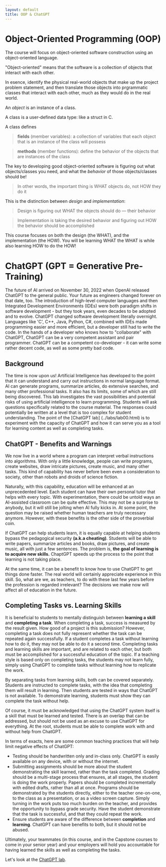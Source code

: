 ```yaml
---
layout: default
title: OOP & ChatGPT
---
```


Object-Oriented Programming (OOP)
=================================

The course will focus on object-oriented software construction using an object-oriented language.

"Object-oriented" means that the software is a collection of objects that interact with each other.

In esence, identify the physical real-world objects that make up the project problem statement, and then translate those objects into prgrammatic classes that interact with each other, much as they would do in the real world.

An *object* is an instance of a class.

A class is a user-defined data type: like a struct in C.

A class defines

> **fields** (member variables): a collection of variables that each object that is an instance of the class will possess

> **methods** (member functions): define the behavior of the objects that are instances of the class

The key to developing good object-oriented software is figuring out what objects/classes you need, and what the *behavior* of those objects/classes should be!

> In other words, the important thing is WHAT objects do, not HOW they do it

This is the distinction between *design* and *implementation*:

> Design is figuring out WHAT the objects should do &mdash; their behavior

> Implementation is taking the desired behavior and figuring out HOW the behavior should be accomplished

This course focuses on both the design (the WHAT), and the implementation (the HOW). You will be learning WHAT the WHAT is while also learning HOW to do the HOW!

ChatGPT (GPT = Generative Pre-Training)
=======================================

The future of AI arrived on November 30, 2022 when OpenAI released ChatGPT to the general public.  Your future as engineers changed forever on that date, too.  The introduction of high-level computer languages and then Integrated Development Environments (IDEs) were both paradigm shifts in software development - but they took years, even decades to be adopted and to evolve.  ChatGPT changed software development literally overnight.  Languages like 'C', C++, Java, Python, C#, combined with IDEs made programming easier and more efficient, but a developer still had to write the code.  In the hands of a developer who knows how to "collaborate" with ChatGPT, ChatGPT can be a very competent assistant and pair programmer.  ChatGPT can be a competent co-developer - it can write some rather decent code, as well as some pretty bad code.

Background
----------

The time is now upon us! Artificial Intelligence has developed to the point that it can understand and carry out instructions in normal language format. AI can generate programs, summarize articles, do extensive searches, and many other professional tasks. It also has its limits, some of which are still being discovered. This lab investigates the vast possibilities and potential risks of using artificial intelligence to learn programming. Students will ask questions specifically related to the course material. The responses could potentially be written at a level that is too complex for student understanding. The point of the [ChatGPT lab] (../labs/lab00.html) is to experiment with the capacity of ChatGPT and how it can serve you as a tool for learning content as well as completing tasks. 

ChatGPT - Benefits and Warnings
-------------------------------

We now live in a world where a program can interpret verbal instructions into algorithms. With only a little knowledge, people can write programs, create websites, draw intricate pictures, create music, and many other tasks. This kind of capability has never before been even a consideration to society, other than robots and droids of science fiction. 

Naturally, with this capability, education will be enhanced at an unprecedented level. Each student can have their own personal tutor that helps with every topic. With experimentation, there could be untold ways an AI-assisted classroom can be quite effective. This may not be a surprise to anybody, but it will still be jolting when AI fully kicks in. At some point, the question may be raised whether human teachers are truly necessary anymore. However, with these benefits is the other side of the proverbial coin. 

If ChatGPT can help students learn, it is equally capable at helping students bypass the pedagogical security **(a.k.a cheating)**. Students will be able to write papers, summarize articles and books, draw pictures, and create music, all with just a few sentences. The problem is, **the goal of learning is to acquire new skills.** ChaptGPT speeds up the process to the point that learning is not taking place. 

At the same time, it can be a benefit to know how to use ChatGPT to get things done faster. The real world will certainly appreciate experience in this skill.  So, what are we, as teachers, to do with these last few years before the profession is regarded irrelevant? The decisions we make now will affect all of education in the future. 

Completing Tasks vs. Learning Skills
------------------------------------

It is beneficial to students to mentally distinguish between **learning a skill** and **completing a task**. When completing a task, success is measured by the result given. How good of a project is this submission? However, completing a task does not fully represent whether the task can be repeated again successfully. If a student completes a task without learning how to do it, they may not be able to do it a second time. Completing tasks and learning skills are important, and are related to each other, but both must be accomplished for a successful education of the topic. If a teaching style is based only on completing tasks, the students may not learn fully, simply using ChatGPT to complete tasks without learning how to replicate the work.

By separating tasks from learning skills, both can be covered separately. Students are instructed to complete tasks, with the idea that completing them will result in learning. Then students are tested in ways that ChatGPT is not available. To demonstrate learning, students must show they can complete the task without help. 

Of course, it must be acknowledged that using the ChatGPT system itself is a skill that must be learned and tested. There is an overlap that can be addressed, but should not be used as an excuse to use ChatGPT for everything. At the root, students must be able to complete work with and without help from ChatGPT.

In terms of exacts, here are some common teaching practices that will help limit negative effects of ChatGPT:

-   Testing should be handwritten only and in-class only. ChatGPT is easily available on any device, with or without the internet.
-   Submitting assignments should be more about the student demonstrating the skill learned, rather than the task completed. Grading should be a multi-stage process that ensures, at all stages, the student is doing the work properly. Papers should be completed incrementally with edited drafts, rather than all at once. Programs should be demonstrated by the students directly, either to the teacher one-on-one, to the class as a presentation, or as a video screen capture. Simply turning in the work puts too much burden on the teacher, and provides the opportunity to bypass grade security. Have the student demonstrate that the task is successful, and that they could repeat the work. 
-   Ensure students are aware of the difference between **completion** and **learning**. ChatGPT can have benefits to both, but it should not be abused.

Ultimately, your teammates (in this course, and in the Capstone courses to come in your senior year) and your employers will hold you accountable for having learned the skills as well as completing the tasks. 

Let's look at the [ChatGPT lab](../labs/lab00.html).
